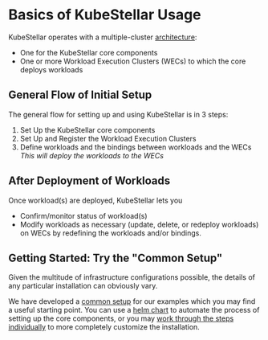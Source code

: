 # Basics of KubeStellar Usage

KubeStellar operates with a multiple-cluster [architecture](/readme/):

* One for the KubeStellar core components
* One or more Workload Execution Clusters (WECs) to which the core deploys workloads


## General Flow of Initial Setup
The general flow for setting up and using KubeStellar is in 3 steps:

1. Set Up the KubeStellar core components
2. Set Up and Register the Workload Execution Clusters
3. Define workloads and the bindings between workloads and the WECs
 _This will deploy the workloads to the WECs_

## After Deployment of Workloads
Once workload(s) are deployed, KubeStellar lets you

* Confirm/monitor status of workload(s)
* Modify workloads as necessary (update, delete, or redeploy workloads) on WECs by redefining the workloads and/or bindings.

## Getting Started: Try the "Common Setup"
Given the multitude of infrastructure configurations possible, the details of any particular installation can obviously vary.

We have developed a [common setup](common-setup-intro.md) for our examples which you may find a useful starting point. You can use a [helm chart](common-setup-core-chart.md) to automate the process of setting up the core components, or you may [work through the steps individually](common-setup-step-by-step.md) to more completely customize the installation.

<!--
* Set up infrastructure to host the hub and workload clusters
* Install prerequisite software to do the setup
* Set up the KubeStellar core components (hub) cluster(s)
* Set up Workload Execution Cluster(s)
* Register WECs with the hub
* Define workloads for deployment
* Deploy workloads
* Confirm/monitor status of workload(s)
* Redefine workloads as necessary (Updates/Undeploys/Redeploys workload on WECs)
-->
<!-- ## Prereqs

### Set up your core and workload cluster infrastructure

### install appropriate software there

## Set up the KubeStellar Core components

### - Prepare the environment ###
    
### - Initialize Kubeflex ###

### - Install the Kubestellar core components ###

   
### - Create the Inventory & Transport Space ###

### - Create the Workload Description Spaces ###

## Create Workload Execution Clusters (WECs)

## Register WECs with Kubestellar core

## Create and Define workloads for deployment -->
